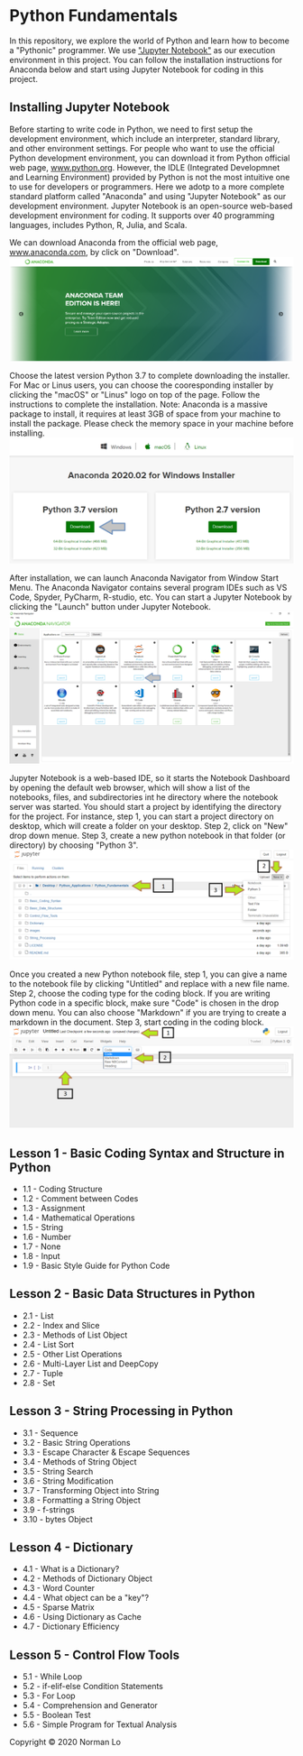 # Python Fundamentals
In this repository, we explore the world of Python and learn how to become a "Pythonic" programmer.  We use ["Jupyter Notebook"](https://jupyter.org/) as our execution environment in this project. You can follow the installation instructions for Anaconda below and start using Jupyter Notebook for coding in this project.

## Installing Jupyter Notebook
Before starting to write code in Python, we need to first setup the development environment, which include an interpreter, standard library, and other environment settings.  For people who want to use the official Python development environment, you can download it from Python official web page, www.python.org.  However, the IDLE (Integrated Developmnet and Learning Environment) provided by Python is not the most intuitive one to use for developers or programmers.  Here we adotp to a more complete standard platform called "Anaconda" and using "Jupyter Notebook" as our development environment.  Jupyter Notebook is an open-source web-based development environment for coding.  It supports over 40 programming languages, includes Python, R, Julia, and Scala.  

We can download Anaconda from the official web page, www.anaconda.com, by click on "Download".
![anaconda 1](/images/anaconda1.png)

Choose the latest version Python 3.7 to complete downloading the installer.
For Mac or Linus users, you can choose the cooresponding installer by clicking the "macOS" or "Linus" logo on top of the page.
Follow the instructions to complete the installation.
Note: Anaconda is a massive package to install, it requires at least 3GB of space from your machine to install the package.  Please check the memory space in your machine before installing.
![anaconda 2](/images/anaconda2.png)

After installation, we can launch Anaconda Navigator from Window Start Menu.  The Anaconda Navigator contains several program IDEs such as VS Code, Spyder, PyCharm, R-studio, etc.  You can start a Jupyter Notebook by clicking the "Launch" button under Jupyter Notebook.
![anaconda 3](/images/anaconda3.png)

Jupyter Notebook is a web-based IDE, so it starts the Notebook Dashboard by opening the default web browser, which will show a list of the notebooks, files, and subdirectories int he directory where the notebook server was started.  You should start a project by identifying the directory for the project. For instance, step 1, you can start a project directory on desktop, which will create a folder on your desktop.  Step 2, click on "New" drop down menue.  Step 3, create a new python notebook in that folder (or directory) by choosing "Python 3".
![anaconda 4](/images/anaconda4.png)

Once you created a new Python notebook file, step 1, you can give a name to the notebook file by clicking "Untitled" and replace with a new file name.  Step 2, choose the coding type for the coding block. If you are writing Python code in a specific block, make sure "Code" is chosen in the drop down menu.  You can also choose "Markdown" if you are trying to create a markdown in the document.  Step 3, start coding in the coding block.  
![anaconda 5](/images/anaconda5.png)

## Lesson 1 - Basic Coding Syntax and Structure in Python
* 1.1 - Coding Structure
* 1.2 - Comment between Codes
* 1.3 - Assignment
* 1.4 - Mathematical Operations
* 1.5 - String
* 1.6 - Number
* 1.7 - None
* 1.8 - Input
* 1.9 - Basic Style Guide for Python Code

## Lesson 2 - Basic Data Structures in Python
* 2.1 - List
* 2.2 - Index and Slice
* 2.3 - Methods of List Object
* 2.4 - List Sort
* 2.5 - Other List Operations
* 2.6 - Multi-Layer List and DeepCopy
* 2.7 - Tuple
* 2.8 - Set

## Lesson 3 - String Processing in Python
* 3.1 - Sequence
* 3.2 - Basic String Operations
* 3.3 - Escape Character & Escape Sequences
* 3.4 - Methods of String Object
* 3.5 - String Search
* 3.6 - String Modification
* 3.7 - Transforming Object into String
* 3.8 - Formatting a String Object
* 3.9 - f-strings
* 3.10 - bytes Object

## Lesson 4 - Dictionary
* 4.1 - What is a Dictionary?
* 4.2 - Methods of Dictionary Object
* 4.3 - Word Counter
* 4.4 - What object can be a "key"?
* 4.5 - Sparse Matrix
* 4.6 - Using Dictionary as Cache
* 4.7 - Dictionary Efficiency

## Lesson 5 - Control Flow Tools
* 5.1 - While Loop
* 5.2 - if-elif-else Condition Statements
* 5.3 - For Loop
* 5.4 - Comprehension and Generator
* 5.5 - Boolean Test
* 5.6 - Simple Program for Textual Analysis

Copyright © 2020 Norman Lo
